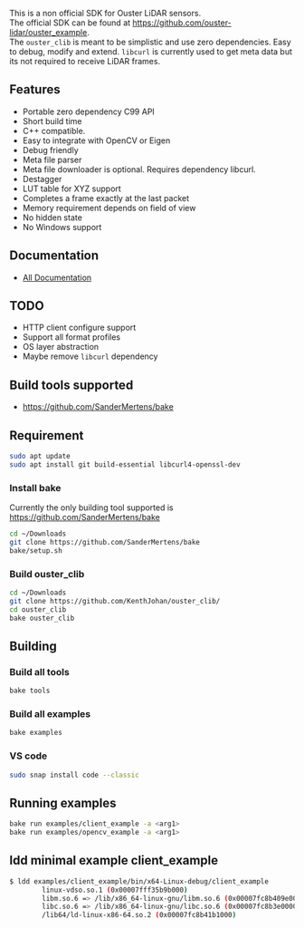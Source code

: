This is a non official SDK for Ouster LiDAR sensors.<br>
The official SDK can be found at https://github.com/ouster-lidar/ouster_example. <br>
The `ouster_clib` is meant to be simplistic and use zero dependencies. Easy to debug, modify and extend.
`libcurl` is currently used to get meta data but its not required to receive LiDAR frames.


## Features
* Portable zero dependency C99 API
* Short build time
* C++ compatible.
* Easy to integrate with OpenCV or Eigen
* Debug friendly
* Meta file parser
* Meta file downloader is optional. Requires dependency libcurl.
* Destagger
* LUT table for XYZ support
* Completes a frame exactly at the last packet
* Memory requirement depends on field of view
* No hidden state
* No Windows support

## Documentation
- [All Documentation](https://kenthjohan.github.io/ouster_clib/md_docs_Docs.html)



## TODO
* HTTP client configure support
* Support all format profiles
* OS layer abstraction
* Maybe remove `libcurl` dependency


## Build tools supported
* https://github.com/SanderMertens/bake









## Requirement

```bash
sudo apt update
sudo apt install git build-essential libcurl4-openssl-dev
```

### Install bake
Currently the only building tool supported is https://github.com/SanderMertens/bake
```bash
cd ~/Downloads
git clone https://github.com/SanderMertens/bake
bake/setup.sh
```

### Build ouster_clib
```bash
cd ~/Downloads
git clone https://github.com/KenthJohan/ouster_clib/
cd ouster_clib
bake ouster_clib
```






## Building





### Build all tools
```bash
bake tools
```


### Build all examples
```bash
bake examples
```


### VS code
```bash
sudo snap install code --classic
```




## Running examples


```bash
bake run examples/client_example -a <arg1>
bake run examples/opencv_example -a <arg1>
```






## ldd minimal example client_example

```bash
$ ldd examples/client_example/bin/x64-Linux-debug/client_example 
        linux-vdso.so.1 (0x00007fff35b9b000)
        libm.so.6 => /lib/x86_64-linux-gnu/libm.so.6 (0x00007fc8b409e000)
        libc.so.6 => /lib/x86_64-linux-gnu/libc.so.6 (0x00007fc8b3e00000)
        /lib64/ld-linux-x86-64.so.2 (0x00007fc8b41b1000)
```

